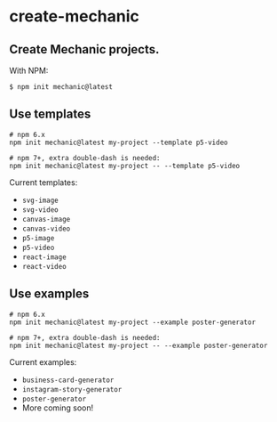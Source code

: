 # create-mechanic

## Create Mechanic projects.

With NPM:

`$ npm init mechanic@latest`

## Use templates

```
# npm 6.x
npm init mechanic@latest my-project --template p5-video
```

```
# npm 7+, extra double-dash is needed:
npm init mechanic@latest my-project -- --template p5-video
```

Current templates:

- `svg-image`
- `svg-video`
- `canvas-image`
- `canvas-video`
- `p5-image`
- `p5-video`
- `react-image`
- `react-video`

## Use examples

```
# npm 6.x
npm init mechanic@latest my-project --example poster-generator
```

```
# npm 7+, extra double-dash is needed:
npm init mechanic@latest my-project -- --example poster-generator
```

Current examples:

- `business-card-generator`
- `instagram-story-generator`
- `poster-generator`
- More coming soon!
